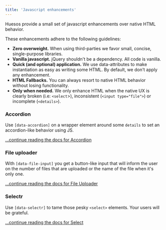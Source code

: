 ```yaml
---
title: 'Javascript enhancements'
---
```


Huesos provide a small set of javascript enhancements over native HTML behavior.

These enhancements adhere to the following guidelines:

- __Zero overweight.__ When using third-parties we favor small, concise, single-purpose libraries.
- __Vanilla javascript.__ jQuery shouldn't be a dependency. All code is vanilla.
- __Quick (and optional) application.__ We use data-attributes to make instantiation as easy as writing some HTML. By default, we don't apply any enhancement.
- __HTML Fallbacks.__ You can always resort to native HTML behavior without losing functionality.
- __Only when needed.__ We only enhance HTML when the native UX is clearly broken (i.e: `<select`>), inconsistent (`<input type="file">`) or incomplete (`<details>`).


### Accordion

Use `[data-accordion]` on a wrapper element around some `details` to set an accordion-like behavior using JS.

[...continue reading the docs for Accordion](/components/detail/details)

### File uploader

With `[data-file-input]` you get a button-like input that will inform the user on the number of files that are uploaded or the name of the file when it's only one.

[...continue reading the docs for File Uploader](/components/detail/file-input)

### Selectr

Use `[data-selectr]` to tame those pesky `<select>` elements. Your users will be grateful.

[...continue reading the docs for Select](/components/detail/select)

